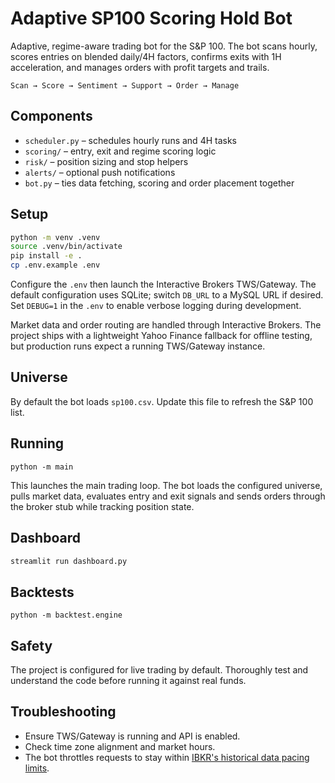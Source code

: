 # Adaptive SP100 Scoring Hold Bot

Adaptive, regime-aware trading bot for the S&P 100. The bot scans hourly, scores entries on blended daily/4H factors, confirms exits with 1H acceleration, and manages orders with profit targets and trails.

```
Scan → Score → Sentiment → Support → Order → Manage
```

## Components

* `scheduler.py` – schedules hourly runs and 4H tasks
* `scoring/` – entry, exit and regime scoring logic
* `risk/` – position sizing and stop helpers
* `alerts/` – optional push notifications
* `bot.py` – ties data fetching, scoring and order placement together

## Setup

```bash
python -m venv .venv
source .venv/bin/activate
pip install -e .
cp .env.example .env
```

Configure the `.env` then launch the Interactive Brokers TWS/Gateway. The default configuration uses SQLite; switch `DB_URL` to a MySQL URL if desired. Set `DEBUG=1` in the `.env` to enable verbose logging during development.

Market data and order routing are handled through Interactive Brokers. The project ships with a lightweight Yahoo Finance fallback for offline testing, but production runs expect a running TWS/Gateway instance.

## Universe

By default the bot loads `sp100.csv`. Update this file to refresh the S&P 100 list.

## Running

```
python -m main
```

This launches the main trading loop. The bot loads the configured
universe, pulls market data, evaluates entry and exit signals and sends
orders through the broker stub while tracking position state.

## Dashboard

```bash
streamlit run dashboard.py
```

## Backtests

```
python -m backtest.engine
```

## Safety

The project is configured for live trading by default. Thoroughly test and understand the code before running it against real funds.

## Troubleshooting

* Ensure TWS/Gateway is running and API is enabled.
* Check time zone alignment and market hours.
* The bot throttles requests to stay within [IBKR's historical data pacing limits](https://interactivebrokers.github.io/tws-api/historical_limitations.html).
